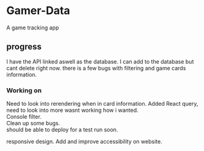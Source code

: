 # Gamer-Data
A game tracking app 

## progress
I have the API linked aswell as the database. I can add to the database but cant delete right now. there is a few bugs with filtering and game cards information.

### Working on
Need to look into rerendering when in card information. 
Added React query, need to look into more wasnt working how i wanted.  
Console filter.    
Clean up some bugs.   
should be able to deploy for a test run soon.   

responsive design.
Add and improve accessibility on website.

